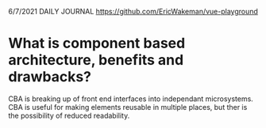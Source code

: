 6/7/2021 DAILY JOURNAL
https://github.com/EricWakeman/vue-playground

# What is component based architecture, benefits and drawbacks?

CBA is breaking up of front end interfaces into independant microsystems. CBA is useful for making elements reusable in multiple places, but ther is the possibility of reduced readability.